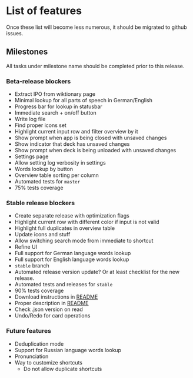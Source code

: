 # List of features

Once these list will become less numerous, it should be migrated to github issues.

## Milestones

All tasks under milestone name should be completed prior to this release.

### Beta-release blockers

* Extract IPO from wiktionary page
* Minimal lookup for all parts of speech in German/English
* Progress bar for lookup in statusbar
* Immediate search + on/off button
* Write log file
* Find proper icons set
* Highlight current input row and filter overview by it
* Show prompt when app is being closed with unsaved changes
* Show indicator that deck has unsaved changes
* Show prompt when deck is being unloaded with unsaved changes
* Settings page
* Allow setting log verbosity in settings
* Words lookup by button
* Overview table sorting per column
* Automated tests for `master`
* 75% tests coverage

### Stable release blockers

* Create separate release with optimization flags
* Highlight current row with different color if input is not valid
* Highlight full duplicates in overview table
* Update icons and stuff
* Allow switching search mode from immediate to shortcut
* Refine UI
* Full support for German language words lookup
* Full support for English language words lookup
* `stable` branch
* Automated release version update? Or at least checklist for the new release.
* Automated tests and releases for `stable`
* 90% tests coverage
* Download instructions in [README](README.md)
* Proper description in [README](README.md)
* Check .json version on read
* Undo/Redo for card operations

### Future features

* Deduplication mode
* Support for Russian language words lookup
* Pronunciation
* Way to customize shortcuts
    * Do not allow duplicate shortcuts
